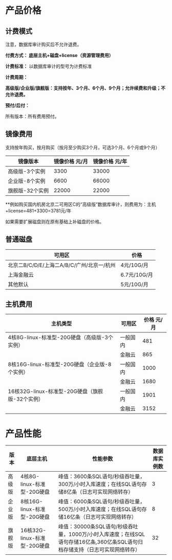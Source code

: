 


# 产品价格

## 计费模式

<wrap em>注意，数据库审计购买后不允许退费。</wrap>

**付费方式： 底层主机+磁盘+license（资源管理费用）**

**计费标准：** 以数据库审计的型号为计费标准

**计费周期：**

**高级版/企业版/旗舰版：支持按年、3个月、6个月、9个月；允许续费和升级；不允许退费。**

**预付/后付：**

所有版本：所有费用预付。


## 镜像费用

支持按年购买，按月购买（按月至少购买3个月，可选3个月、6个月或9个月）

| 镜像版本        | 镜像价格 元/月  |镜像价格 元/年  |  
| ------          | --------- |--------- |
| 高级版-3个实例   | 3300      |33000   |
| 企业版-8个实例   | 6600      |66000   | 
| 旗舰版-32个实例  | 22000     |22000   |

**例如购买国内机房北京二可用区C的“高级版”数据库审计，则费用为：主机+license=481+3300=3781元/年

如果需要扩展磁盘则在原有基础上补磁盘的价格。

## 普通磁盘

| 可用区        | 价格          |
| ------------- | ------------- |
| 北京二B/C/D/E/上海二A/B/C/广州/北京一/杭州 | 4元/10G/月    |
| 上海金融云   | 6.7元/10G/月 |
| 其他默认     | 5元/10G/月 |

## 主机费用
|  主机类型                          | 可用区                | 价格  元/月          |
| -------------                     | ------------------- |------------- |
| 4核8G-linux-标准型-20G硬盘（高级版-3个实例）|  一般国内  |481|
|                                           |   金融云   |865|
| 8核16G-linux-标准型-20G硬盘（企业版-8个实例）|  一般国内 |1000|
|                                            |   金融云   |1680|
|16核32G-linux-标准型-20G硬盘（旗舰版-32个实例）|  一般国内 |1901|
|                                           |   金融云   |3152|



# 产品性能

| 版本      | 底层主机            | 性能参数                                                     | 数据库实例数 |
| --------- | ---------------------------- | ------------------------------------------------------------ | ------------ |
| 高级版  | 4核8G-linux-标准型-20G硬盘   | 峰值：3600条SQL语句/秒级吞吐量，300万/小时入库速度；在线SQL语句存储8亿条（日志可实现网络转存） | 3   |
| 企业版  | 8核16G-linux-标准型-20G硬盘  | 峰值：6000条SQL语句/秒级吞吐量，500万/小时入库速度；在线SQL语句存储16亿条（日志可实现网络转存） | 8  |
| 旗舰版 | 16核32G-linux-标准型-20G硬盘 | 峰值：30000条SQL语句/秒级吞吐量，1000万/小时入库速度；在线SQL语句存储16亿条,360亿条SQL语句归档存储支持（日志可实现网络转存） | 32           |

